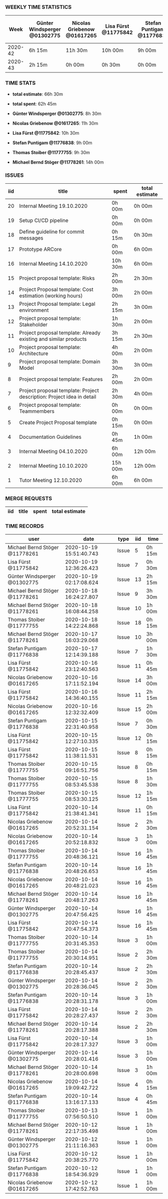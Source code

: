 ### WEEKLY TIME STATISTICS

|Week   |Günter Windsperger<br>@01302775|Nicolas Griebenow<br>@01617265|Lisa Fürst<br>@11775842|Stefan Puntigam<br>@11776838|Thomas Stoiber<br>@11777755|Michael Bernd Stöger<br>@11778261|
|---    |---                            |---                           |---                    |---                         |---                        |---                              |
|2020-42|6h 15m                         |11h 30m                       |10h 00m                |9h 00m                      |9h 30m                     |13h 45m                          |
|2020-43|2h 15m                         |0h 00m                        |0h 30m                 |0h 00m                      |0h 00m                     |0h 15m                           |

### TIME STATS

* **total estimate**: 66h 30m
* **total spent**: 62h 45m

* **Günter Windsperger @01302775**: 8h 30m
* **Nicolas Griebenow @01617265**: 11h 30m
* **Lisa Fürst @11775842**: 10h 30m
* **Stefan Puntigam @11776838**: 9h 00m
* **Thomas Stoiber @11777755**: 9h 30m
* **Michael Bernd Stöger @11778261**: 14h 00m

### ISSUES

|iid|title                                                                 |spent  |total estimate|
|---|---                                                                   |---    |---           |
|20 |Internal Meeting 19.10.2020                                           |0h 00m |0h 00m        |
|19 |Setup CI/CD pipeline                                                  |0h 00m |0h 00m        |
|18 |Define guideline for commit messages                                  |0h 15m |0h 30m        |
|17 |Prototype ARCore                                                      |0h 00m |6h 00m        |
|16 |Internal Meeting 14.10.2020                                           |10h 30m|6h 00m        |
|15 |Project proposal template: Risks                                      |2h 00m |2h 30m        |
|14 |Project Proposal template: Cost estimation (working hours)            |3h 00m |2h 00m        |
|13 |Project Proposal template: Legal environment                          |2h 15m |3h 00m        |
|12 |Project proposal template: Stakeholder                                |1h 30m |2h 00m        |
|11 |Project proposal template: Already existing and similar products      |3h 15m |2h 30m        |
|10 |Project proposal template: Architecture                               |4h 00m |2h 00m        |
|9  |Project proposal template: Domain Model                               |3h 30m |3h 00m        |
|8  |Project proposal template: Features                                   |2h 00m |2h 00m        |
|7  |Project proposal template: Project description: Project idea in detail|2h 30m |4h 00m        |
|6  |Project proposal template: Teammembers                                |0h 00m |0h 00m        |
|5  |Create Project Proposal template                                      |0h 15m |0h 00m        |
|4  |Documentation Guidelines                                              |0h 45m |1h 00m        |
|3  |Internal Meeting 04.10.2020                                           |6h 00m |12h 00m       |
|2  |Internal Meeting 10.10.2020                                           |15h 00m|12h 00m       |
|1  |Tutor Meeting 12.10.2020                                              |6h 00m |6h 00m        |

### MERGE REQUESTS

|iid|title|spent|total estimate|
|---|---  |---  |---           |

### TIME RECORDS

|user                          |date                   |type |iid|time  |
|---                           |---                    |---  |---|---   |
|Michael Bernd Stöger @11778261|2020-10-19 15:51:40.743|Issue|5  |0h 15m|
|Lisa Fürst @11775842          |2020-10-19 12:36:26.423|Issue|7  |0h 30m|
|Günter Windsperger @01302775  |2020-10-19 02:17:08.624|Issue|13 |2h 15m|
|Michael Bernd Stöger @11778261|2020-10-18 16:24:27.807|Issue|9  |3h 30m|
|Michael Bernd Stöger @11778261|2020-10-18 16:08:44.258|Issue|10 |1h 00m|
|Thomas Stoiber @11777755      |2020-10-18 14:22:24.868|Issue|18 |0h 15m|
|Michael Bernd Stöger @11778261|2020-10-17 16:03:29.068|Issue|10 |3h 00m|
|Stefan Puntigam @11776838     |2020-10-17 12:14:39.188|Issue|7  |1h 30m|
|Lisa Fürst @11775842          |2020-10-16 23:12:40.563|Issue|11 |0h 45m|
|Nicolas Griebenow @01617265   |2020-10-16 17:11:52.194|Issue|14 |3h 00m|
|Lisa Fürst @11775842          |2020-10-16 14:36:40.155|Issue|11 |2h 15m|
|Nicolas Griebenow @01617265   |2020-10-16 12:32:32.409|Issue|15 |2h 00m|
|Stefan Puntigam @11776838     |2020-10-15 22:31:40.958|Issue|7  |0h 30m|
|Lisa Fürst @11775842          |2020-10-15 12:27:10.335|Issue|12 |0h 15m|
|Lisa Fürst @11775842          |2020-10-15 11:38:11.531|Issue|8  |0h 15m|
|Thomas Stoiber @11777755      |2020-10-15 09:16:51.756|Issue|8  |0h 15m|
|Thomas Stoiber @11777755      |2020-10-15 08:53:45.538|Issue|8  |1h 30m|
|Thomas Stoiber @11777755      |2020-10-15 08:53:30.125|Issue|12 |1h 15m|
|Lisa Fürst @11775842          |2020-10-14 21:38:41.341|Issue|11 |0h 15m|
|Nicolas Griebenow @01617265   |2020-10-14 20:52:31.154|Issue|2  |2h 30m|
|Nicolas Griebenow @01617265   |2020-10-14 20:52:18.832|Issue|3  |1h 00m|
|Thomas Stoiber @11777755      |2020-10-14 20:48:36.121|Issue|16 |1h 45m|
|Stefan Puntigam @11776838     |2020-10-14 20:48:26.653|Issue|16 |1h 45m|
|Nicolas Griebenow @01617265   |2020-10-14 20:48:21.023|Issue|16 |1h 45m|
|Michael Bernd Stöger @11778261|2020-10-14 20:48:17.263|Issue|16 |1h 45m|
|Günter Windsperger @01302775  |2020-10-14 20:47:56.425|Issue|16 |1h 45m|
|Lisa Fürst @11775842          |2020-10-14 20:47:54.373|Issue|16 |1h 45m|
|Thomas Stoiber @11777755      |2020-10-14 20:31:45.353|Issue|3  |1h 00m|
|Thomas Stoiber @11777755      |2020-10-14 20:30:14.951|Issue|2  |2h 30m|
|Stefan Puntigam @11776838     |2020-10-14 20:28:45.437|Issue|2  |2h 30m|
|Günter Windsperger @01302775  |2020-10-14 20:28:36.045|Issue|2  |2h 30m|
|Stefan Puntigam @11776838     |2020-10-14 20:28:31.178|Issue|3  |1h 00m|
|Lisa Fürst @11775842          |2020-10-14 20:28:27.437|Issue|2  |2h 30m|
|Michael Bernd Stöger @11778261|2020-10-14 20:28:17.388|Issue|2  |2h 30m|
|Lisa Fürst @11775842          |2020-10-14 20:28:17.327|Issue|3  |1h 00m|
|Günter Windsperger @01302775  |2020-10-14 20:28:01.416|Issue|3  |1h 00m|
|Michael Bernd Stöger @11778261|2020-10-14 20:28:00.698|Issue|3  |1h 00m|
|Nicolas Griebenow @01617265   |2020-10-14 19:09:42.722|Issue|4  |0h 15m|
|Stefan Puntigam @11776838     |2020-10-14 13:16:17.133|Issue|4  |0h 45m|
|Thomas Stoiber @11777755      |2020-10-13 07:56:50.510|Issue|1  |1h 00m|
|Michael Bernd Stöger @11778261|2020-10-12 22:17:35.498|Issue|1  |1h 00m|
|Günter Windsperger @01302775  |2020-10-12 21:11:16.363|Issue|1  |1h 00m|
|Lisa Fürst @11775842          |2020-10-12 20:38:25.770|Issue|1  |1h 00m|
|Stefan Puntigam @11776838     |2020-10-12 18:54:36.929|Issue|1  |1h 00m|
|Nicolas Griebenow @01617265   |2020-10-12 17:42:52.763|Issue|1  |1h 00m|
